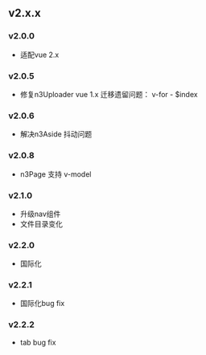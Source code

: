 v2.x.x
------

### v2.0.0

+ 适配vue 2.x

### v2.0.5

+ 修复n3Uploader vue 1.x 迁移遗留问题： v-for - $index

### v2.0.6

+ 解决n3Aside 抖动问题

### v2.0.8

+ n3Page 支持 v-model

### v2.1.0
 
+ 升级nav组件
+ 文件目录变化

### v2.2.0
 
+ 国际化

### v2.2.1
 
+ 国际化bug fix

### v2.2.2
 
+ tab bug fix